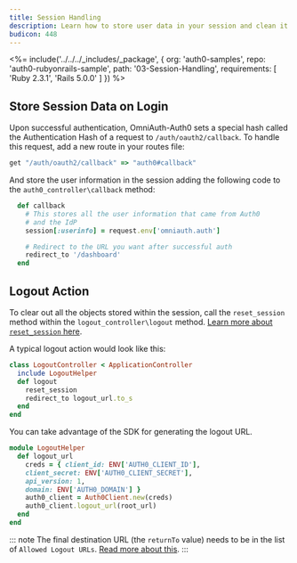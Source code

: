 ```yaml
---
title: Session Handling
description: Learn how to store user data in your session and clean it up upon logout.
budicon: 448
---
```


<%= include('../../../_includes/_package', {
  org: 'auth0-samples',
  repo: 'auth0-rubyonrails-sample',
  path: '03-Session-Handling',
  requirements: [
    'Ruby 2.3.1',
    'Rails 5.0.0'
  ]
}) %>

## Store Session Data on Login

Upon successful authentication, OmniAuth-Auth0 sets a special hash called the Authentication Hash of a request to `/auth/oauth2/callback`. To handle this request, add a new route in your routes file:

```ruby
get "/auth/oauth2/callback" => "auth0#callback"
```

And store the user information in the session adding the following code to the `auth0_controller\callback` method:

```ruby
  def callback
    # This stores all the user information that came from Auth0
    # and the IdP
    session[:userinfo] = request.env['omniauth.auth']

    # Redirect to the URL you want after successful auth
    redirect_to '/dashboard'
  end
```

## Logout Action

To clear out all the objects stored within the session, call the `reset_session` method within the `logout_controller\logout` method. [Learn more about `reset_session` here](http://api.rubyonrails.org/classes/ActionController/Base.html#M000668).

A typical logout action would look like this:

```ruby
class LogoutController < ApplicationController
  include LogoutHelper
  def logout
    reset_session
    redirect_to logout_url.to_s
  end
end
```

You can take advantage of the SDK for generating the logout URL.

```ruby
module LogoutHelper
  def logout_url
    creds = { client_id: ENV['AUTH0_CLIENT_ID'],
    client_secret: ENV['AUTH0_CLIENT_SECRET'],
    api_version: 1,
    domain: ENV['AUTH0_DOMAIN'] }
    auth0_client = Auth0Client.new(creds)
    auth0_client.logout_url(root_url)
  end
end
```

::: note
The final destination URL (the `returnTo` value) needs to be in the list of `Allowed Logout URLs`. [Read more about this](/logout#redirecting-users-after-logout).
:::
